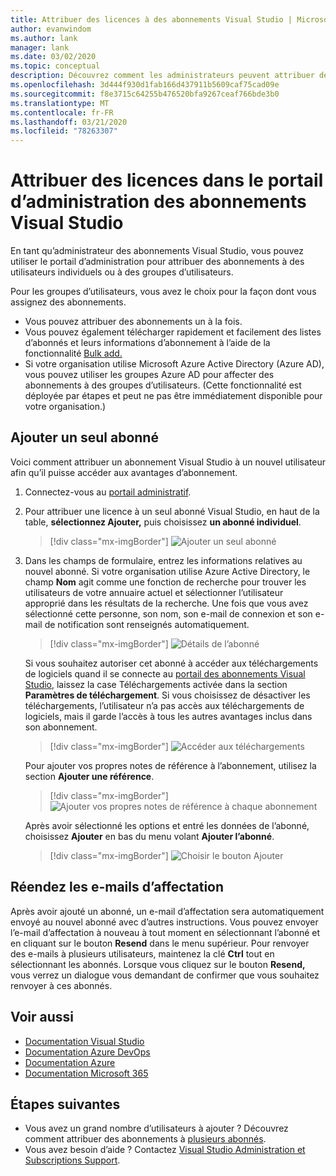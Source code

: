 ```yaml
---
title: Attribuer des licences à des abonnements Visual Studio | Microsoft Docs
author: evanwindom
ms.author: lank
manager: lank
ms.date: 03/02/2020
ms.topic: conceptual
description: Découvrez comment les administrateurs peuvent attribuer des licences aux abonnés
ms.openlocfilehash: 3d444f930d1fab166d437911b5609caf75cad09e
ms.sourcegitcommit: f8e3715c64255b476520bfa9267ceaf766bde3b0
ms.translationtype: MT
ms.contentlocale: fr-FR
ms.lasthandoff: 03/21/2020
ms.locfileid: "78263307"
---
```

# <a name="assign-licenses-in-the-visual-studio-subscriptions-administration-portal"></a>Attribuer des licences dans le portail d’administration des abonnements Visual Studio
En tant qu’administrateur des abonnements Visual Studio, vous pouvez utiliser le portail d’administration pour attribuer des abonnements à des utilisateurs individuels ou à des groupes d’utilisateurs.

Pour les groupes d’utilisateurs, vous avez le choix pour la façon dont vous assignez des abonnements.  
- Vous pouvez attribuer des abonnements un à la fois.
- Vous pouvez également télécharger rapidement et facilement des listes d’abonnés et leurs informations d’abonnement à l’aide de la fonctionnalité [Bulk add.](assign-license-bulk.md)
- Si votre organisation utilise Microsoft Azure Active Directory (Azure AD), vous pouvez utiliser les groupes Azure AD pour affecter des abonnements à des groupes d’utilisateurs.  (Cette fonctionnalité est déployée par étapes et peut ne pas être immédiatement disponible pour votre organisation.)


## <a name="add-a-single-subscriber"></a>Ajouter un seul abonné
Voici comment attribuer un abonnement Visual Studio à un nouvel utilisateur afin qu’il puisse accéder aux avantages d’abonnement.

1. Connectez-vous au [portail administratif](https://manage.visualstudio.com).
2. Pour attribuer une licence à un seul abonné Visual Studio, en haut de la table, **sélectionnez Ajouter,** puis choisissez **un abonné individuel**.
   > [!div class="mx-imgBorder"]
   > ![Ajouter un seul abonné](_img/assign-license-add/add-subscriber-individual.png)
3. Dans les champs de formulaire, entrez les informations relatives au nouvel abonné. Si votre organisation utilise Azure Active Directory, le champ **Nom** agit comme une fonction de recherche pour trouver les utilisateurs de votre annuaire actuel et sélectionner l’utilisateur approprié dans les résultats de la recherche. Une fois que vous avez sélectionné cette personne, son nom, son e-mail de connexion et son e-mail de notification sont renseignés automatiquement.
   > [!div class="mx-imgBorder"]
   > ![Détails de l’abonné](_img/assign-license-add/subscriber-details.png)

    Si vous souhaitez autoriser cet abonné à accéder aux téléchargements de logiciels quand il se connecte au [portail des abonnements Visual Studio](https://my.visualstudio.com?wt.mc_id=o~msft~docs), laissez la case Téléchargements activée dans la section **Paramètres de téléchargement**. Si vous choisissez de désactiver les téléchargements, l’utilisateur n’a pas accès aux téléchargements de logiciels, mais il garde l’accès à tous les autres avantages inclus dans son abonnement.
   > [!div class="mx-imgBorder"]
   > ![Accéder aux téléchargements](media/access-to-downloads.png)

    Pour ajouter vos propres notes de référence à l’abonnement, utilisez la section **Ajouter une référence**.
   > [!div class="mx-imgBorder"]
   > ![Ajouter vos propres notes de référence à chaque abonnement](media/add-subscriber-reference-notes.png)

    Après avoir sélectionné les options et entré les données de l’abonné, choisissez **Ajouter** en bas du menu volant **Ajouter l’abonné**.
   > [!div class="mx-imgBorder"]
   > ![Choisir le bouton Ajouter](media/add-button.png)

## <a name="resend-assignment-emails"></a>Réendez les e-mails d’affectation
Après avoir ajouté un abonné, un e-mail d’affectation sera automatiquement envoyé au nouvel abonné avec d’autres instructions. Vous pouvez envoyer l’e-mail d’affectation à nouveau à tout moment en sélectionnant l’abonné et en cliquant sur le bouton **Resend** dans le menu supérieur.  Pour renvoyer des e-mails à plusieurs utilisateurs, maintenez la clé **Ctrl** tout en sélectionnant les abonnés.  Lorsque vous cliquez sur le bouton **Resend,** vous verrez un dialogue vous demandant de confirmer que vous souhaitez renvoyer à ces abonnés.  

## <a name="see-also"></a>Voir aussi
- [Documentation Visual Studio](https://docs.microsoft.com/visualstudio/)
- [Documentation Azure DevOps](https://docs.microsoft.com/azure/devops/)
- [Documentation Azure](https://docs.microsoft.com/azure/)
- [Documentation Microsoft 365](https://docs.microsoft.com/microsoft-365/)


## <a name="next-steps"></a>Étapes suivantes
- Vous avez un grand nombre d’utilisateurs à ajouter ?  Découvrez comment attribuer des abonnements à [plusieurs abonnés](assign-license-bulk.md).
- Vous avez besoin d’aide ?  Contactez [Visual Studio Administration et Subscriptions Support](https://visualstudio.microsoft.com/support/support-overview-vs).


